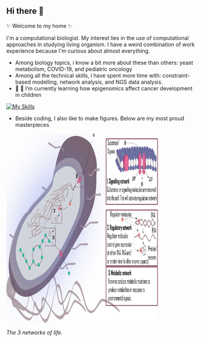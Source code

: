 ## Hi there 👋


 ✨ Welcome to my home ✨ 

I'm a computational biologist. My interest lies in the use of computational approaches in studying living organism. 
I have a weird combination of work experience because I'm curious about almost everything.

- Among biology topics, i know a bit more about these than others: yeast metabolism, COVID-19, and pediatric oncology
- Among all the technical skills, i have spent more time with: constraint-based modelling, network analysis, and NGS data analysis.  
-  🔭 🌱 I’m currently learning how epigenomics affect cancer development in children 

[![My Skills](https://skillicons.dev/icons?i=anaconda,bash,git,github,gitlab,latex,linux,matlab,py,r,sublime,ubuntu,vscode)](https://skillicons.dev)

- Beside coding, I also like to make figures. Below are my most proud masterpieces
  

  <p>
<img src="https://github.com/nhungpham1707/nhungpham1707/blob/main/3networks.png" width="400" height="500" alt>
</p>
<p>
    <em>The 3 networks of life<em>.
        </p>
